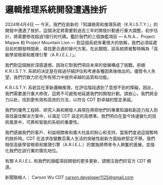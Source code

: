 # 邏輯推理系統開發遭遇挫折

2024年4月4日 — 今天，我們在創新的「知識檢索和推理系統（K.R.I.S.T.Y.）」的開發中遭遇了挫折。這個決定將需要對過去三年的開發計劃進行重大調整。初步估計，將需要修改超過1億行的代碼。鑑於我們的三個旗艦項目 — A.N.A.、Project Majave 和 Project Mountain Lion — 對這個系統有著很大的依賴，我們必須延遲目前的開發時間表，尋找更合適的替代方案。在此期間，該系統將被暫時稱為「高級學習檢索和推理引擎（A.R.I.E.L.）」。

我們對這個挫折深感遺憾，因為它對我們項目未來的發展構成了挑戰。拒絕 K.R.I.S.T.Y. 系統的決定是在經過仔細評估和考慮各種因素後做出的。儘管令人失望，我們仍致力於在所有努力中提供卓越的品質和功能。

K.R.I.S.T.Y. 系統旨在革新邏輯推理，在評估階段遇到了意想不到的障礙。因此，我們需要進行重大修改，這將不可避免地延遲我們的開發計劃。請放心，我們將全力以赴，找到更有效和高效的方法，以符合 CDT 對卓越的堅定承諾。

我們的優秀工程師、研究人員和開發人員現在將把他們的專業知識和創造力投入到尋找最佳解決方案中，以滿足 CDT 設定的高標準。我們明白在當今快速變化的技術風景中，可靠和智能的系統的重要性。

我們感謝我們的客戶、利益相關者和廣大社區的耐心和支持，當我們度過這個暫時的挫折時。CDT 在追求改變數百萬人生活的突破性創新方面始終堅定不移。我們相信高級學習檢索和推理引擎（A.R.I.E.L.）的實施將帶來令人興奮的進展，並強化我們在該行業的領先地位。

有關 A.R.I.E.L. 和我們的旗艦項目開發的更多更新，請關注我們的官方 CDT 頻道。

新聞聯絡人：
Carson Wu
CDT
carson.developer1125@gmail.com
